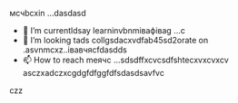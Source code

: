 мсчbcxin ...dasdasd
- 🌱 I’m currentldsay learninvbnmівафіваg ...с
- 💞️ I’m looking tads collgsdacxvdfab45sd2orate on .asvnmcxz..івавчясfdasdds
- 📫 How to reach meячс ...sdsdffxcvcsdfshtecxvxcvxcv
asczxadczxcgdgfdfggfdfsdasdsavfvc
<!---asdgfdcvasdasxv
kusniro921/kusniro921 is a ✨ special ✨ repository because its `README.md` (this file) appears on your GitHub profile.
You can click the Preview link to take a look at your changes.
--->
czz

